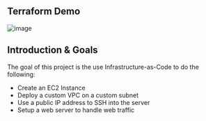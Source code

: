 ## Terraform Demo

![image](https://user-images.githubusercontent.com/7464927/124938809-76cea800-dfbd-11eb-8f5f-8c9843cbf487.png)

## Introduction & Goals

The goal of this project is the use Infrastructure-as-Code to do the following:

- Create an EC2 Instance
- Deploy a custom VPC on a custom subnet
- Use a public IP address to SSH into the server
- Setup a web server to handle web traffic
